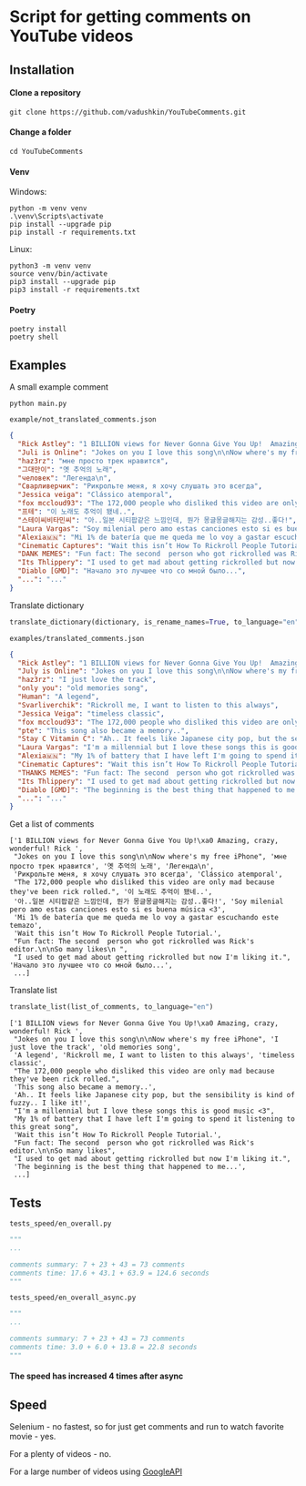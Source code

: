 # Script for getting comments on YouTube videos

Installation
------------

#### Clone a repository

```
git clone https://github.com/vadushkin/YouTubeComments.git
```

#### Change a folder

```
cd YouTubeComments
```

#### Venv

Windows:

```shell
python -m venv venv
.\venv\Scripts\activate
pip install --upgrade pip
pip install -r requirements.txt
```

Linux:

```shell
python3 -m venv venv
source venv/bin/activate
pip3 install --upgrade pip
pip3 install -r requirements.txt
```

#### Poetry

```
poetry install
poetry shell
```

Examples
---------

A small example comment

```shell
python main.py
```

```example/not_translated_comments.json```

```json
{
  "Rick Astley": "1 BILLION views for Never Gonna Give You Up!  Amazing, crazy, wonderful! Rick ️",
  "Juli is Online": "Jokes on you I love this song\n\nNow where's my free iPhone",
  "haz3rz": "мне просто трек нравится",
  "그대만이": "옛 추억의 노래",
  "человек": "Легенда\n",
  "Сварливерчик": "Рикрольте меня, я хочу слушать это всегда",
  "Jessica veiga": "Clássico atemporal",
  "fox mccloud93": "The 172,000 people who disliked this video are only mad because they've been rick rolled.",
  "프테": "이 노래도 추억이 됐네..",
  "스테이씨비타민씨": "아..일본 시티팝같은 느낌인데, 뭔가 몽글몽글해지는 감성..좋다!",
  "Laura Vargas": "Soy milenial pero amo estas canciones esto si es buena música <3",
  "Alexia🇲🇳": "Mi 1% de batería que me queda me lo voy a gastar escuchando este temazo",
  "Cinematic Captures": "Wait this isn’t How To Rickroll People Tutorial.",
  "DANK MEMES": "Fun fact: The second  person who got rickrolled was Rick's editor.\n\nSo many likes\n ",
  "Its Thlippery": "I used to get mad about getting rickrolled but now I'm liking it.",
  "Diablo [GMD]": "Начало это лучшее что со мной было...",
  "...": "..."
}
```

Translate dictionary

```python
translate_dictionary(dictionary, is_rename_names=True, to_language="en")
```

```examples/translated_comments.json```

```json
{
  "Rick Astley": "1 BILLION views for Never Gonna Give You Up!  Amazing, crazy, wonderful! Rick ️",
  "July is Online": "Jokes on you I love this song\n\nNow where's my free iPhone",
  "haz3rz": "I just love the track",
  "only you": "old memories song",
  "Human": "A legend",
  "Svarliverchik": "Rickroll me, I want to listen to this always",
  "Jessica Veiga": "timeless classic",
  "fox mccloud93": "The 172,000 people who disliked this video are only mad because they've been rick rolled.",
  "pte": "This song also became a memory..",
  "Stay C Vitamin C": "Ah.. It feels like Japanese city pop, but the sensibility is kind of fuzzy.. I like it!",
  "Laura Vargas": "I'm a millennial but I love these songs this is good music <3",
  "Alexia🇲🇳": "My 1% of battery that I have left I'm going to spend it listening to this great song",
  "Cinematic Captures": "Wait this isn’t How To Rickroll People Tutorial.",
  "THANKS MEMES": "Fun fact: The second  person who got rickrolled was Rick's editor.\n\nSo many likes",
  "Its Thlippery": "I used to get mad about getting rickrolled but now I'm liking it.",
  "Diablo [GMD]": "The beginning is the best thing that happened to me...",
  "...": "..."
}
```

Get a list of comments

```shell
['1 BILLION views for Never Gonna Give You Up!\xa0 Amazing, crazy, wonderful! Rick ️',
 "Jokes on you I love this song\n\nNow where's my free iPhone", 'мне просто трек нравится', '옛 추억의 노래', 'Легенда\n',
 'Рикрольте меня, я хочу слушать это всегда', 'Clássico atemporal',
 "The 172,000 people who disliked this video are only mad because they've been rick rolled.", '이 노래도 추억이 됐네..',
 '아..일본 시티팝같은 느낌인데, 뭔가 몽글몽글해지는 감성..좋다!', 'Soy milenial pero amo estas canciones esto si es buena música <3',
 'Mi 1% de batería que me queda me lo voy a gastar escuchando este temazo',
 'Wait this isn’t How To Rickroll People Tutorial.',
 "Fun fact: The second  person who got rickrolled was Rick's editor.\n\nSo many likes\n ",
 "I used to get mad about getting rickrolled but now I'm liking it.", 'Начало это лучшее что со мной было...',
 ...]
```

Translate list

```python
translate_list(list_of_comments, to_language="en")
```

```shell
['1 BILLION views for Never Gonna Give You Up!\xa0 Amazing, crazy, wonderful! Rick ️',
 "Jokes on you I love this song\n\nNow where's my free iPhone", 'I just love the track', 'old memories song',
 'A legend', 'Rickroll me, I want to listen to this always', 'timeless classic',
 "The 172,000 people who disliked this video are only mad because they've been rick rolled.",
 'This song also became a memory..',
 'Ah.. It feels like Japanese city pop, but the sensibility is kind of fuzzy.. I like it!',
 "I'm a millennial but I love these songs this is good music <3",
 "My 1% of battery that I have left I'm going to spend it listening to this great song",
 'Wait this isn’t How To Rickroll People Tutorial.',
 "Fun fact: The second  person who got rickrolled was Rick's editor.\n\nSo many likes",
 "I used to get mad about getting rickrolled but now I'm liking it.",
 'The beginning is the best thing that happened to me...',
 ...]

```

Tests
-----

```tests_speed/en_overall.py```

```python
"""
...

comments summary: 7 + 23 + 43 = 73 comments
comments time: 17.6 + 43.1 + 63.9 = 124.6 seconds
"""
```


```tests_speed/en_overall_async.py```

```python
"""
...

comments summary: 7 + 23 + 43 = 73 comments
comments time: 3.0 + 6.0 + 13.8 = 22.8 seconds
"""
```

#### The speed has increased 4 times after async

Speed
-----

Selenium - no fastest, so for just get comments and run to watch favorite movie - yes.

For a plenty of videos - no.

For a large number of videos using [GoogleAPI](https://developers.google.com/youtube/v3)
